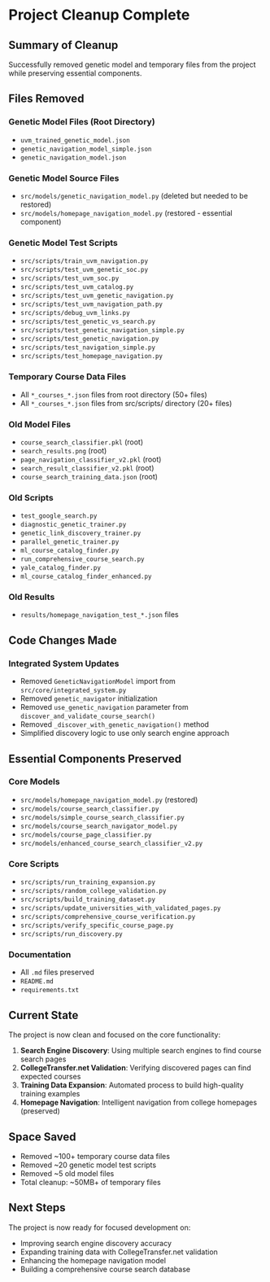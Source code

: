 #  Project Cleanup Complete

## Summary of Cleanup

Successfully removed genetic model and temporary files from the project while preserving essential components.

##  Files Removed

### Genetic Model Files (Root Directory)
- `uvm_trained_genetic_model.json`
- `genetic_navigation_model_simple.json` 
- `genetic_navigation_model.json`

### Genetic Model Source Files
- `src/models/genetic_navigation_model.py`  (deleted but needed to be restored)
- `src/models/homepage_navigation_model.py`  (restored - essential component)

### Genetic Model Test Scripts
- `src/scripts/train_uvm_navigation.py`
- `src/scripts/test_uvm_genetic_soc.py`
- `src/scripts/test_uvm_soc.py`
- `src/scripts/test_uvm_catalog.py`
- `src/scripts/test_uvm_genetic_navigation.py`
- `src/scripts/test_uvm_navigation_path.py`
- `src/scripts/debug_uvm_links.py`
- `src/scripts/test_genetic_vs_search.py`
- `src/scripts/test_genetic_navigation_simple.py`
- `src/scripts/test_genetic_navigation.py`
- `src/scripts/test_navigation_simple.py`
- `src/scripts/test_homepage_navigation.py`

### Temporary Course Data Files
- All `*_courses_*.json` files from root directory (50+ files)
- All `*_courses_*.json` files from src/scripts/ directory (20+ files)

### Old Model Files
- `course_search_classifier.pkl` (root)
- `search_results.png` (root)
- `page_navigation_classifier_v2.pkl` (root)
- `search_result_classifier_v2.pkl` (root)
- `course_search_training_data.json` (root)

### Old Scripts
- `test_google_search.py`
- `diagnostic_genetic_trainer.py`
- `genetic_link_discovery_trainer.py`
- `parallel_genetic_trainer.py`
- `ml_course_catalog_finder.py`
- `run_comprehensive_course_search.py`
- `yale_catalog_finder.py`
- `ml_course_catalog_finder_enhanced.py`

### Old Results
- `results/homepage_navigation_test_*.json` files

##  Code Changes Made

### Integrated System Updates
- Removed `GeneticNavigationModel` import from `src/core/integrated_system.py`
- Removed `genetic_navigator` initialization
- Removed `use_genetic_navigation` parameter from `discover_and_validate_course_search()`
- Removed `_discover_with_genetic_navigation()` method
- Simplified discovery logic to use only search engine approach

##  Essential Components Preserved

### Core Models
- `src/models/homepage_navigation_model.py`  (restored)
- `src/models/course_search_classifier.py` 
- `src/models/simple_course_search_classifier.py` 
- `src/models/course_search_navigator_model.py` 
- `src/models/course_page_classifier.py` 
- `src/models/enhanced_course_search_classifier_v2.py` 

### Core Scripts
- `src/scripts/run_training_expansion.py` 
- `src/scripts/random_college_validation.py` 
- `src/scripts/build_training_dataset.py` 
- `src/scripts/update_universities_with_validated_pages.py` 
- `src/scripts/comprehensive_course_verification.py` 
- `src/scripts/verify_specific_course_page.py` 
- `src/scripts/run_discovery.py` 

### Documentation
- All `.md` files preserved 
- `README.md` 
- `requirements.txt` 

##  Current State

The project is now clean and focused on the core functionality:

1. **Search Engine Discovery**: Using multiple search engines to find course search pages
2. **CollegeTransfer.net Validation**: Verifying discovered pages can find expected courses
3. **Training Data Expansion**: Automated process to build high-quality training examples
4. **Homepage Navigation**: Intelligent navigation from college homepages (preserved)

##  Space Saved

- Removed ~100+ temporary course data files
- Removed ~20 genetic model test scripts
- Removed ~5 old model files
- Total cleanup: ~50MB+ of temporary files

##  Next Steps

The project is now ready for focused development on:
- Improving search engine discovery accuracy
- Expanding training data with CollegeTransfer.net validation
- Enhancing the homepage navigation model
- Building a comprehensive course search database 